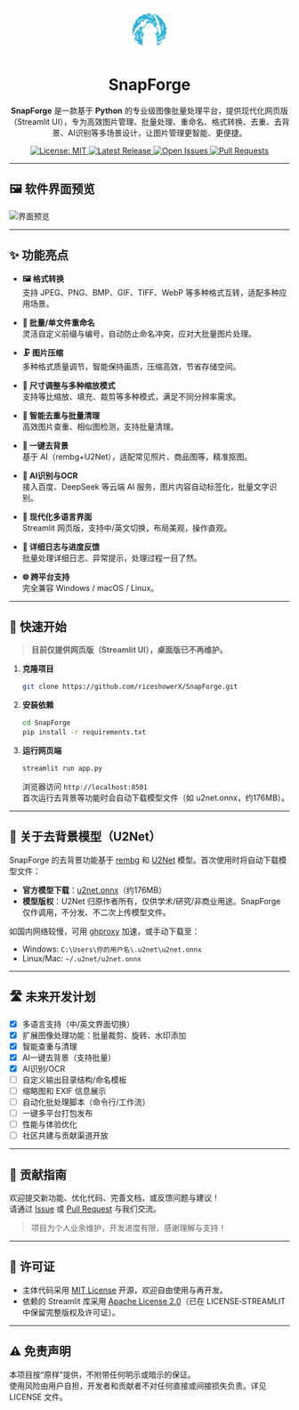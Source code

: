
<div align="center">
  <img src="https://github.com/riceshowerX/picx-images-hosting/raw/master/网站/android-chrome-192x192-1.6wqw9el8i6.webp" alt="SnapForge Logo" width="80" height="80">
  <h1>SnapForge</h1>
  <p>
    <b>SnapForge</b> 是一款基于 <b>Python</b> 的专业级图像批量处理平台，提供现代化网页版（Streamlit UI），专为高效图片管理、批量处理、重命名、格式转换、去重、去背景、AI识别等多场景设计，让图片管理更智能、更便捷。
  </p>
  <p>
    <a href="https://github.com/riceshowerX/SnapForge/blob/main/LICENSE" target="_blank">
      <img src="https://img.shields.io/badge/License-MIT-blue.svg" alt="License: MIT">
    </a>
    <a href="https://github.com/riceshowerX/SnapForge/releases/latest" target="_blank">
      <img src="https://img.shields.io/github/v/release/riceshowerX/SnapForge" alt="Latest Release">
    </a>
    <a href="https://github.com/riceshowerX/SnapForge/issues" target="_blank">
      <img src="https://img.shields.io/github/issues/riceshowerX/SnapForge" alt="Open Issues">
    </a>
    <a href="https://github.com/riceshowerX/SnapForge/pulls" target="_blank">
      <img src="https://img.shields.io/github/issues-pr/riceshowerX/SnapForge" alt="Pull Requests">
    </a>
  </p>
</div>

---

## 🖼️ 软件界面预览

![界面预览](https://github.com/user-attachments/assets/a475207e-2650-4212-b7aa-3e3d32d6974b)

---

## ✨ 功能亮点

- **🖼️ 格式转换**  
  支持 JPEG、PNG、BMP、GIF、TIFF、WebP 等多种格式互转，适配多种应用场景。

- **🔄 批量/单文件重命名**  
  灵活自定义前缀与编号，自动防止命名冲突，应对大批量图片处理。

- **🗜️ 图片压缩**  
  多种格式质量调节，智能保持画质，压缩高效，节省存储空间。

- **📏 尺寸调整与多种缩放模式**  
  支持等比缩放、填充、裁剪等多种模式，满足不同分辨率需求。

- **🧹 智能去重与批量清理**  
  高效图片查重、相似图检测，支持批量清理。

- **🎯 一键去背景**  
  基于 AI（rembg+U2Net），适配常见照片、商品图等，精准抠图。

- **🤖 AI识别与OCR**  
  接入百度、DeepSeek 等云端 AI 服务，图片内容自动标签化，批量文字识别。

- **🌈 现代化多语言界面**  
  Streamlit 网页版，支持中/英文切换，布局美观，操作直观。

- **📝 详细日志与进度反馈**  
  批量处理详细日志、异常提示，处理过程一目了然。

- **🌐 跨平台支持**  
  完全兼容 Windows / macOS / Linux。

---

## 🚀 快速开始

> **目前仅提供网页版（Streamlit UI），桌面版已不再维护。**

1. **克隆项目**
   ```bash
   git clone https://github.com/riceshowerX/SnapForge.git
   ```

2. **安装依赖**
   ```bash
   cd SnapForge
   pip install -r requirements.txt
   ```

3. **运行网页端**
   ```bash
   streamlit run app.py
   ```
   浏览器访问 `http://localhost:8501`  
   首次运行去背景等功能时会自动下载模型文件（如 u2net.onnx，约176MB）。

---

## 🧠 关于去背景模型（U2Net）

SnapForge 的去背景功能基于 [rembg](https://github.com/danielgatis/rembg) 和 [U2Net](https://github.com/xuebinqin/U-2-Net) 模型。首次使用时将自动下载模型文件：

- **官方模型下载**：[u2net.onnx](https://github.com/danielgatis/rembg/releases/download/v0.0.0/u2net.onnx)（约176MB）
- **模型版权**：U2Net 归原作者所有，仅供学术/研究/非商业用途。SnapForge 仅作调用，不分发、不二次上传模型文件。

如国内网络较慢，可用 [ghproxy](https://ghproxy.com/) 加速，或手动下载至：
- Windows: `C:\Users\你的用户名\.u2net\u2net.onnx`
- Linux/Mac: `~/.u2net/u2net.onnx`

---

## 🛣️ 未来开发计划

- [x] 多语言支持（中/英文界面切换）
- [x] 扩展图像处理功能：批量裁剪、旋转、水印添加
- [x] 智能查重与清理
- [x] AI一键去背景（支持批量）
- [x] AI识别/OCR
- [ ] 自定义输出目录结构/命名模板
- [ ] 缩略图和 EXIF 信息展示
- [ ] 自动化批处理脚本（命令行/工作流）
- [ ] 一键多平台打包发布
- [ ] 性能与体验优化
- [ ] 社区共建与贡献渠道开放

---

## 🤝 贡献指南

欢迎提交新功能、优化代码、完善文档，或反馈问题与建议！  
请通过 [Issue](https://github.com/riceshowerX/SnapForge/issues) 或 [Pull Request](https://github.com/riceshowerX/SnapForge/pulls) 与我们交流。

> 项目为个人业余维护，开发进度有限，感谢理解与支持！

---

## 📄 许可证

- 主体代码采用 [MIT License](https://github.com/riceshowerX/SnapForge/blob/main/LICENSE) 开源，欢迎自由使用与再开发。
- 依赖的 Streamlit 库采用 [Apache License 2.0](https://github.com/riceshowerX/SnapForge/blob/main/LICENSE%E2%80%91STREAMLIT)（已在 LICENSE‑STREAMLIT 中保留完整版权及许可证）。

---

## ⚠️ 免责声明

本项目按“原样”提供，不附带任何明示或暗示的保证。  
使用风险由用户自担，开发者和贡献者不对任何直接或间接损失负责。详见 LICENSE 文件。
